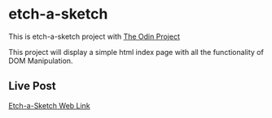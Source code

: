 # etch-a-sketch

This is etch-a-sketch project with [The Odin Project](https://www.theodinproject.com)

This project will display a simple html index page with all the functionality of DOM Manipulation.

## Live Post
[Etch-a-Sketch Web Link](https://nainsworth.github.io/etch-a-sketch/)

